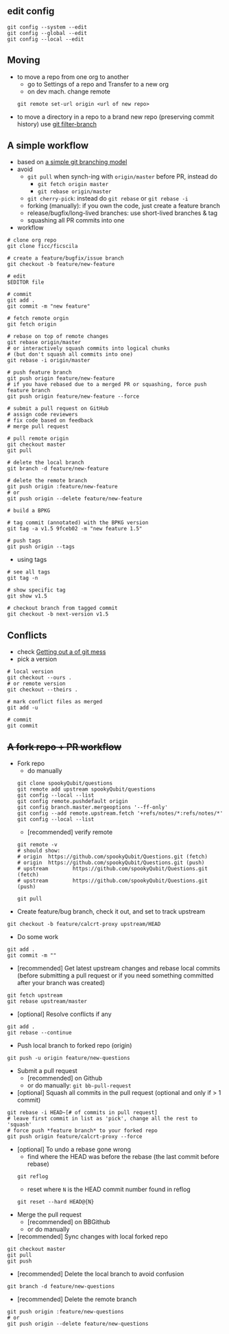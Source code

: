## edit config
```
git config --system --edit
git config --global --edit
git config --local --edit
```

## Moving

* to move a repo from one org to another
    * go to Settings of a repo and Transfer to a new org
    * on dev mach. change remote
    ```
    git remote set-url origin <url of new repo>
    ```
* to move a directory in a repo to a brand new repo (preserving commit history) use [git filter-branch](https://help.github.com/articles/splitting-a-subfolder-out-into-a-new-repository/)

## A simple workflow

* based on [a simple git branching model](https://gist.github.com/chalasr/fd195d83a0a01e4291a8)
* avoid
    * `git pull` when synch-ing with `origin/master` before PR, instead do
        * `git fetch origin master`
        * `git rebase origin/master`
    * `git cherry-pick`: instead do `git rebase` or `git rebase -i`
    * forking (manually): if you own the code, just create a feature branch
    * release/bugfix/long-lived branches: use short-lived branches & tag
    * squashing all PR commits into one
* workflow
```
# clone org repo
git clone ficc/ficscila

# create a feature/bugfix/issue branch
git checkout -b feature/new-feature

# edit
$EDITOR file

# commit
git add .
git commit -m "new feature"

# fetch remote orgin
git fetch origin

# rebase on top of remote changes
git rebase origin/master
# or interactively squash commits into logical chunks
# (but don't squash all commits into one)
git rebase -i origin/master

# push feature branch
git push origin feature/new-feature
# if you have rebased due to a merged PR or squashing, force push feature branch
git push origin feature/new-feature --force

# submit a pull request on GitHub
# assign code reviewers
# fix code based on feedback
# merge pull request

# pull remote origin
git checkout master
git pull

# delete the local branch
git branch -d feature/new-feature

# delete the remote branch
git push origin :feature/new-feature
# or
git push origin --delete feature/new-feature

# build a BPKG

# tag commit (annotated) with the BPKG version
git tag -a v1.5 9fceb02 -m "new feature 1.5"

# push tags
git push origin --tags
```
* using tags
```
# see all tags
git tag -n

# show specific tag
git show v1.5

# checkout branch from tagged commit
git checkout -b next-version v1.5
```
## Conflicts

* check [Getting out a of git mess](http://justinhileman.info/article/git-pretty/)
* pick a version
```
# local version
git checkout --ours .
# or remote version
git checkout --theirs .

# mark conflict files as merged
git add -u

# commit
git commit
```

## ~~A fork repo + PR workflow~~

* Fork repo
    * do manually
    ```
    git clone spookyQubit/questions
    git remote add upstream spookyQubit/questions
    git config --local --list
    git config remote.pushdefault origin
    git config branch.master.mergeoptions '--ff-only'
    git config --add remote.upstream.fetch '+refs/notes/*:refs/notes/*'
    git config --local --list
    ```
    * [recommended] verify remote
    ```
    git remote -v
    # should show:
    # origin  https://github.com/spookyQubit/Questions.git (fetch)
    # origin  https://github.com/spookyQubit/Questions.git (push)
    # upstream        https://github.com/spookyQubit/Questions.git (fetch)
    # upstream        https://github.com/spookyQubit/Questions.git (push)

    git pull
    ```
* Create feature/bug branch, check it out, and set to track upstream
```
git checkout -b feature/calcrt-proxy upstream/HEAD
```
* Do some work
```
git add .
git commit -m ""
```
* [recommended] Get latest upstream changes and rebase local commits (before submitting a pull
  request or if you need something committed after your branch was created)
```
git fetch upstream
git rebase upstream/master
```
* [optional] Resolve conflicts if any
```
git add .
git rebase --continue
```
* Push local branch to forked repo (origin)
```
git push -u origin feature/new-questions
```
* Submit a pull request
    * [recommended] on Github
    * or do manually: `git bb-pull-request`
* [optional] Squash all commits in the pull request (optional and only if > 1 commit)
```
git rebase -i HEAD~[# of commits in pull request]
# leave first commit in list as 'pick', change all the rest to 'squash'
# force push *feature branch* to your forked repo
git push origin feature/calcrt-proxy --force
```
* [optional] To undo a rebase gone wrong
    * find where the HEAD was before the rebase (the last commit before rebase)
    ```
    git reflog
    ```
    * reset where `N` is the HEAD commit number found in reflog
    ```
    git reset --hard HEAD@{N}
    ```
* Merge the pull request
    * [recommended] on BBGithub
    * or do manually
* [recommended] Sync changes with local forked repo
```
git checkout master
git pull
git push
```
* [recommended] Delete the local branch to avoid confusion
```
git branch -d feature/new-questions
```
* [recommended] Delete the remote branch
```
git push origin :feature/new-questions
# or
git push origin --delete feature/new-questions
```
